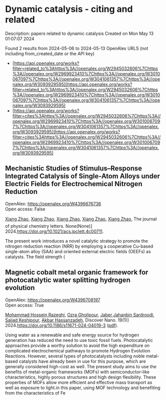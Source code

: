 # Dynamic catalysis - citing and related
Description: papers related to dynamic catalysis
Created on Mon May 13 01:07:07 2024

Found 2 results from 2024-05-06 to 2024-05-13
OpenAlex URLS (not including from_created_date or the API key)
- [https://api.openalex.org/works?filter=related_to%3Ahttps%3A//openalex.org/W2945032606%7Chttps%3A//openalex.org/W2969923410%7Chttps%3A//openalex.org/W3010067097%7Chttps%3A//openalex.org/W3041061357%7Chttps%3A//openalex.org/W3093929595](https://api.openalex.org/works?filter=related_to%3Ahttps%3A//openalex.org/W2945032606%7Chttps%3A//openalex.org/W2969923410%7Chttps%3A//openalex.org/W3010067097%7Chttps%3A//openalex.org/W3041061357%7Chttps%3A//openalex.org/W3093929595)
- [https://api.openalex.org/works?filter=cites%3Ahttps%3A//openalex.org/W2945032606%7Chttps%3A//openalex.org/W2969923410%7Chttps%3A//openalex.org/W3010067097%7Chttps%3A//openalex.org/W3041061357%7Chttps%3A//openalex.org/W3093929595](https://api.openalex.org/works?filter=cites%3Ahttps%3A//openalex.org/W2945032606%7Chttps%3A//openalex.org/W2969923410%7Chttps%3A//openalex.org/W3010067097%7Chttps%3A//openalex.org/W3041061357%7Chttps%3A//openalex.org/W3093929595)

## Mechanistic Studies of Stimulus–Response Integrated Catalysis of Single-Atom Alloys under Electric Fields for Electrochemical Nitrogen Reduction   

OpenAlex: https://openalex.org/W4396676736    
Open access: False
    
[Xiang Zhao](https://openalex.org/A5033000067), [Xiang Zhao](https://openalex.org/A5033000067), [Xiang Zhao](https://openalex.org/A5033000067), [Xiang Zhao](https://openalex.org/A5033000067), [Xiang Zhao](https://openalex.org/A5033000067), The journal of physical chemistry letters. None(None)] 2024.https://doi.org/10.1021/acs.jpclett.4c00711.
    
The present work introduces a novel catalytic strategy to promote the nitrogen reduction reaction (NRR) by employing a cooperative Cu-based single-atom alloy (SAA) and oriented external electric fields (OEEFs) as catalysts. The field strength (    

    

## Magnetic cobalt metal organic framework for photocatalytic water splitting hydrogen evolution   

OpenAlex: https://openalex.org/W4396708197    
Open access: True
    
[Mohammad Hossein Razeghi](https://openalex.org/A5036274657), [Ozra Gholipour](https://openalex.org/A5092541962), [Jaber Jahanbin Sardroodi](https://openalex.org/A5008853032), [Sajjad Keshipour](https://openalex.org/A5023490152), [Akbar Hassanzadeh](https://openalex.org/A5047122070), Discover Nano. 19(1)] 2024.https://doi.org/10.1186/s11671-024-04019-3 ([pdf](https://link.springer.com/content/pdf/10.1186/s11671-024-04019-3.pdf)).
    
Using water as a renewable and safe energy source for hydrogen generation has reduced the need to use toxic fossil fuels. Photocatalytic approaches provide a worthy solution to avoid the high expenditure on complicated electrochemical pathways to promote Hydrogen Evolution Reactions. However, several types of photocatalysts including noble metal-based catalysts have already been in use for this purpose, which are generally considered high-cost as well. The present study aims to use the benefits of metal-organic frameworks (MOFs) with semiconductor-like characteristics, highly porous structures and high design flexibility. These properties of MOFs allow more efficient and effective mass transport as well as exposure to light.in this paper, using MOF technology and benefiting from the characteristics of Fe    

    
